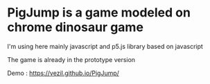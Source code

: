 # PigJump is a game modeled on chrome dinosaur game

I'm using here mainly javascript and p5.js library based on javascript

The game is already in the prototype version

Demo : https://vezil.github.io/PigJump/
